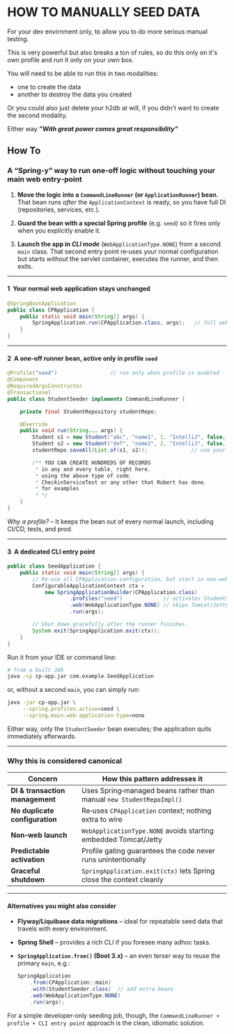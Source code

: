 # HOW TO MANUALLY SEED DATA

For your dev envirnment only, to allow you to do more serious manual testing.

This is very powerful but also breaks a ton of rules, so do this only on it's own profile and run it only on your own box.

You will need to be able to run this in two modalities:
  - one to create the data
  - another to destroy the data you created

Or you could also just delete your h2db at will, if you didn't want to create the second modality.

Either way _**"With great power comes great responsibility"**_

## How To

### A “Spring‑y” way to run one‑off logic without touching your main web entry‑point

1. **Move the logic into a `CommandLineRunner` (or `ApplicationRunner`) bean.**
   That bean runs *after* the `ApplicationContext` is ready, so you have full DI (repositories, services, etc.).

2. **Guard the bean with a special Spring profile** (e.g. `seed`) so it fires only when you explicitly enable it.

3. **Launch the app in *CLI mode*** (`WebApplicationType.NONE`) from a second `main` class.
   That second entry point re‑uses your normal configuration but starts *without* the servlet container, executes the runner, and then exits.

---

#### 1  Your normal web application stays unchanged

```java
@SpringBootApplication
public class CPApplication {
    public static void main(String[] args) {
        SpringApplication.run(CPApplication.class, args);   // full web stack
    }
}
```

---

#### 2  A one‑off runner bean, active only in profile `seed`

```java
@Profile("seed")                 // run only when profile is enabled
@Component
@RequiredArgsConstructor
@Transactional
public class StudentSeeder implements CommandLineRunner {

    private final StudentRepository studentRepo;

    @Override
    public void run(String... args) {
        Student s1 = new Student("abc", "name1", 1, "IntelliJ", false, "mentor1", null);
        Student s2 = new Student("def", "name2", 2, "IntelliJ", false, "mentor2", null);
        studentRepo.saveAll(List.of(s1, s2));              // use your repo as usual

        /** YOU CAN CREATE HUNDREDS OF RECORDS 
         * in any and every table, right here, 
         * using the above type of code,  
         * CheckinServiceTest or any other that Robert has done,
         * for examples
         * */
    }
}
```

*Why a profile?* – It keeps the bean out of every normal launch, including CI/CD, tests, and prod.

---

#### 3  A dedicated CLI entry point

```java
public class SeedApplication {
    public static void main(String[] args) {
        // Re‑use all CPApplication configuration, but start in non‑web mode
        ConfigurableApplicationContext ctx =
            new SpringApplicationBuilder(CPApplication.class)
                    .profiles("seed")             // activates StudentSeeder
                    .web(WebApplicationType.NONE) // skips Tomcat/Jetty
                    .run(args);

        // Shut down gracefully after the runner finishes
        System.exit(SpringApplication.exit(ctx));
    }
}
```

Run it from your IDE or command line:

```bash
# from a built JAR
java -cp cp‑app.jar com.example.SeedApplication
```

or, without a second `main`, you can simply run:

```bash
java -jar cp‑app.jar \
     --spring.profiles.active=seed \
     --spring.main.web-application-type=none
```

Either way, only the `StudentSeeder` bean executes; the application quits immediately afterwards.

---

### Why this is considered canonical

| Concern                         | How this pattern addresses it                                        |
| ------------------------------- | -------------------------------------------------------------------- |
| **DI & transaction management** | Uses Spring‑managed beans rather than manual `new StudentRepoImpl()` |
| **No duplicate configuration**  | Re‑uses `CPApplication` context; nothing extra to wire               |
| **Non‑web launch**              | `WebApplicationType.NONE` avoids starting embedded Tomcat/Jetty      |
| **Predictable activation**      | Profile gating guarantees the code never runs unintentionally        |
| **Graceful shutdown**           | `SpringApplication.exit(ctx)` lets Spring close the context cleanly  |

---

#### Alternatives you might also consider

* **Flyway/Liquibase data migrations** – ideal for repeatable seed data that travels with every environment.
* **Spring Shell** – provides a rich CLI if you foresee many adhoc tasks.
* **`SpringApplication.from()` (Boot 3.x)** – an even terser way to reuse the primary `main`, e.g.:

  ```java
  SpringApplication
      .from(CPApplication::main)
      .with(StudentSeeder.class)  // add extra beans
      .web(WebApplicationType.NONE)
      .run(args);
  ```

For a simple developer‑only seeding job, though, the `CommandLineRunner + profile + CLI entry point` approach is the clean, idiomatic solution.
